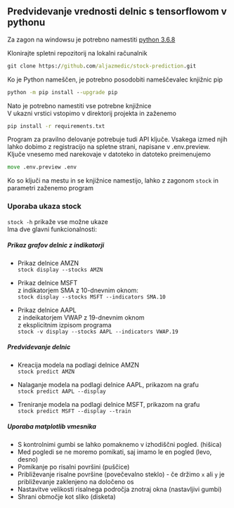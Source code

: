 ## Predvidevanje vrednosti delnic s tensorflowom v pythonu

Za zagon na windowsu je potrebno namestiti
[python 3.6.8](https://www.python.org/downloads/release/python-368/)

Klonirajte spletni repozitorij na lokalni računalnik
```cmd
git clone https://github.com/aljazmedic/stock-prediction.git
```

Ko je Python nameščen, je potrebno posodobiti nameščevalec knjižnic pip
```cmd
python -m pip install --upgrade pip
```
Nato je potrebno namestiti vse potrebne knjižnice<br>
V ukazni vrstici vstopimo v direktorij projekta in zaženemo
```cmd
pip install -r requirements.txt
```
Program za pravilno delovanje potrebuje tudi API ključe. Vsakega izmed njih lahko dobimo z registracijo na spletne strani, napisane v .env.preview.
Ključe vnesemo med narekovaje v datoteko in datoteko preimenujemo
```cmd
move .env.preview .env
``` 

Ko so ključi na mestu in se knjižnice namestijo, lahko z zagonom
`stock` in parametri zaženemo program

### Uporaba ukaza stock
`stock -h` prikaže vse možne ukaze<br>
Ima dve glavni funkcionalnosti:
##### Prikaz grafov delnic z indikatorji

  - Prikaz delnice AMZN<br>
	`stock display --stocks AMZN`

  - Prikaz delnice MSFT <br>z indikatorjem SMA z 10-dnevnim oknom:<br>
	`stock display --stocks MSFT --indicators SMA.10`
	
  - Prikaz delnice AAPL <br>z indeikatorjem VWAP z 19-dnevnim oknom <br>z eksplicitnim izpisom programa<br>
	`stock -v display --stocks AAPL --indicators VWAP.19`
##### Predvidevanje delnic

  - Kreacija modela na podlagi delnice AMZN<br>
	`stock predict AMZN`

  - Nalaganje modela na podlagi delnice AAPL, prikazom na grafu<br>
	`stock predict AAPL --display`
	
  - Treniranje modela na podlagi delnice MSFT, prikazom na grafu <br>
	`stock predict MSFT --display --train`

##### Uporaba matplotlib vmesnika
* S kontrolnimi gumbi se lahko pomaknemo v izhodiščni pogled. (hišica)
* Med pogledi se ne moremo pomikati, saj imamo le en pogled (levo, desno)
* Pomikanje po risalni površini (puščice)
* Približevanje risalne površine (povečevalno steklo) - če držimo `x` ali `y` je približevanje zaklenjeno na določeno os
* Nastavitve velikosti risalnega področja znotraj okna (nastavljivi gumbi)
* Shrani območje kot sliko (disketa)
